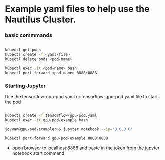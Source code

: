 # Example yaml files to help use the Nautilus Cluster.


### basic commmands

```bash

kubectl get pods
kubectl create -f <yaml-file>
kubectl delete pods <pod-name>

kubectl exec -it <pod-name> bash
kubectl port-forward <pod-name> 8888:8888

```


### Starting Jupyter

Use the tensorflow-cpu-pod.yaml or tensorflow-gpu-pod.yaml file to start the pod

```bash

kubectl create -f tensorflow-gpu-pod.yaml
kubectl exec -it gpu-pod-example bash

jovyan@gpu-pod-example:~$ jupyter notebook --ip='0.0.0.0'

kubectl port-forward gpu-pod-example 8888:8888

```

- open browser to localhost:8888 and paste in the token from the jupyter notebook start command
